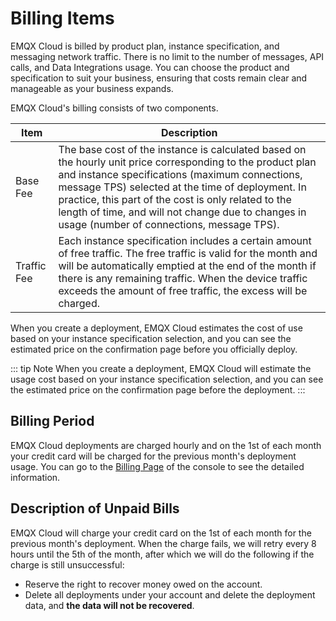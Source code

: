 # Billing Items

EMQX Cloud is billed by product plan, instance specification, and messaging network traffic. There is no limit to the number of messages, API calls, and Data Integrations usage. You can choose the product and specification to suit your business, ensuring that costs remain clear and manageable as your business expands.

EMQX Cloud's billing consists of two components.

| Item         | Description                                                  |
| ----------- | ----------------------------------------------------------- |
| Base Fee    | The base cost of the instance is calculated based on the hourly unit price corresponding to the product plan and instance specifications (maximum connections, message TPS) selected at the time of deployment. In practice, this part of the cost is only related to the length of time, and will not change due to changes in usage (number of connections, message TPS).
| Traffic Fee | Each instance specification includes a certain amount of free traffic. The free traffic is valid for the month and will be automatically emptied at the end of the month if there is any remaining traffic. When the device traffic exceeds the amount of free traffic, the excess will be charged. |

When you create a deployment, EMQX Cloud estimates the cost of use based on your instance specification selection, and you can see the estimated price on the confirmation page before you officially deploy.

::: tip Note
When you create a deployment, EMQX Cloud will estimate the usage cost based on your instance specification selection, and you can see the estimated price on the confirmation page before the deployment.
:::



## Billing Period

EMQX Cloud deployments are charged hourly and on the 1st of each month your credit card will be charged for the previous month's deployment usage. You can go to the [Billing Page](<https://cloud-intl.emqx.com/console/billing/overview>) of the console to see the detailed information.



## Description of Unpaid Bills

EMQX Cloud will charge your credit card on the 1st of each month for the previous month's deployment. When the charge fails, we will retry every 8 hours until the 5th of the month, after which we will do the following if the charge is still unsuccessful:

- Reserve the right to recover money owed on the account.
- Delete all deployments under your account and delete the deployment data, and **the data will not be recovered**.
